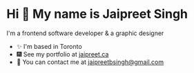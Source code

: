 Hi 👋 My name is Jaipreet Singh
===============================

I'm a frontend software developer & a graphic designer

* :sparkles: I'm based in Toronto
* :fireworks: See my portfolio at [jaipreet.ca](http://jaipreet.ca)
* :milky_way: You can contact me at [jaipreetbsingh@gmail.com](mailto:jaipreetbsingh@gmail.com)
